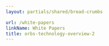 ```yaml
---
layout: partials/shared/bread-crumbs

url: /white-papers
linkName: White Papers
title: orbs-technology-overview-2
---
```

